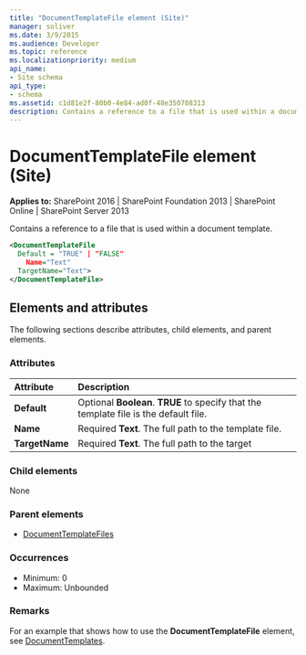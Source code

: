 ```yaml
---
title: "DocumentTemplateFile element (Site)"
manager: soliver
ms.date: 3/9/2015
ms.audience: Developer
ms.topic: reference
ms.localizationpriority: medium
api_name:
- Site schema
api_type:
- schema
ms.assetid: c1d81e2f-80b0-4e84-ad0f-48e350708313
description: Contains a reference to a file that is used within a document template.
---
```


# DocumentTemplateFile element (Site)

**Applies to:** SharePoint 2016 | SharePoint Foundation 2013 | SharePoint Online | SharePoint Server 2013

Contains a reference to a file that is used within a document template.

```XML
<DocumentTemplateFile
  Default = "TRUE" | "FALSE"
    Name="Text"
  TargetName="Text">
</DocumentTemplateFile>
```

## Elements and attributes

The following sections describe attributes, child elements, and parent elements.

### Attributes

|**Attribute**|**Description**|
|:-----|:-----|
|**Default** <br/> |Optional **Boolean**. **TRUE** to specify that the template file is the default file.  <br/> |
|**Name** <br/> |Required **Text**. The full path to the template file.  <br/> |
|**TargetName** <br/> |Required **Text**. The full path to the target  <br/> |

### Child elements

None

### Parent elements

- [DocumentTemplateFiles](documenttemplatefiles-element-site.md)

### Occurrences

- Minimum: 0
- Maximum: Unbounded

### Remarks

For an example that shows how to use the **DocumentTemplateFile** element, see [DocumentTemplates](documenttemplates-element-site.md).
